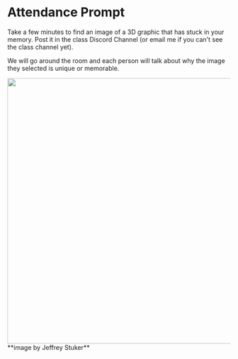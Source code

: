 # Attendance Prompt

Take a few minutes to find an image of a 3D graphic that has stuck in your memory. Post it in the class Discord Channel (or email me if you can't see the class channel yet).

We will go around the room and each person will talk about why the image they selected is unique or memorable. 

<img src = "https://github.com/allegheny-college-cmpsc-100-spring-2024/slides/assets/8368413/90b124e5-da6a-40e4-994d-bafd6eaab8d5" width = "600px">
**image by Jeffrey Stuker**

